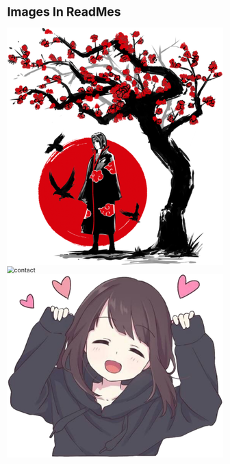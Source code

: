 # Images In ReadMes
![](ban.png)
![contact](https://user-images.githubusercontent.com/101932418/159151053-0e54b2c5-2078-4487-9c9d-2388f810c724.png)
![](logo.png)
